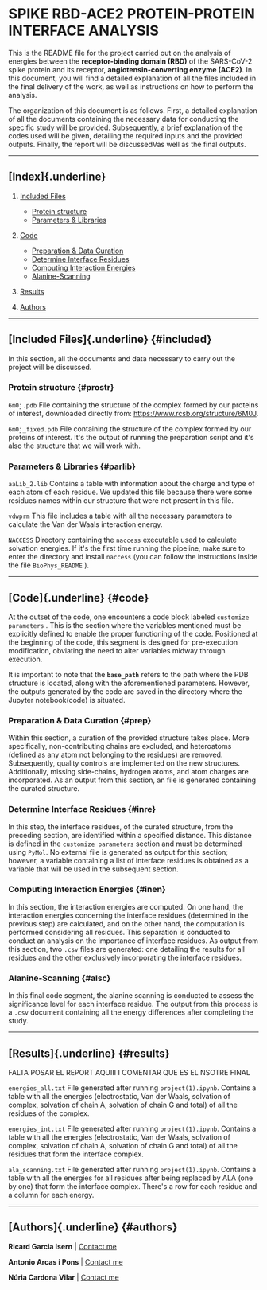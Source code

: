 
# **SPIKE RBD-ACE2 PROTEIN-PROTEIN INTERFACE ANALYSIS**

This is the README file for the project carried out on the analysis of
energies between the **receptor-binding domain (RBD)** of the SARS-CoV-2
spike protein and its receptor, **angiotensin-converting enzyme
(ACE2)**. In this document, you will find a detailed explanation of all
the files included in the final delivery of the work, as well as
instructions on how to perform the analysis.

The organization of this document is as follows. First, a detailed
explanation of all the documents containing the necessary data for
conducting the specific study will be provided. Subsequently, a brief
explanation of the codes used will be given, detailing the required
inputs and the provided outputs. Finally, the report will be
discussedVas well as the final outputs.

------------------------------------------------------------------------

## [Index]{.underline}

1.  [Included Files](#included)

    -   [Protein structure](#prostr)
    -   [Parameters & Libraries](#parlib)

2.  [Code](#codes)

    -   [Preparation & Data Curation](#prep)
    -   [Determine Interface Residues](#inre)
    -   [Computing Interaction Energies](#inen)
    -   [Alanine-Scanning](#alsc)

3.  [Results](#results)

4.  [Authors](#authors)

------------------------------------------------------------------------

## [Included Files]{.underline} {#included}

In this section, all the documents and data necessary to carry out the
project will be discussed.

### Protein structure {#prostr}

`6m0j.pdb` File containing the structure of the complex formed by our
proteins of interest, downloaded directly from:
<https://www.rcsb.org/structure/6M0J>.

`6m0j_fixed.pdb` File containing the structure of the complex formed by
our proteins of interest. It's the output of running the preparation
script and it's also the structure that we will work with.

### Parameters & Libraries {#parlib}

`aaLib_2.lib` Contains a table with information about the charge and
type of each atom of each residue. We updated this file because there
were some residues names within our structure that were not present in
this file.

`vdwprm` This file includes a table with all the necessary parameters to
calculate the Van der Waals interaction energy.

`NACCESS` Directory containing the `naccess` executable used to
calculate solvation energies. If it's the first time running the
pipeline, make sure to enter the directory and install `naccess` (you
can follow the instructions inside the file `BioPhys_README` ).

------------------------------------------------------------------------

## [Code]{.underline} {#code}

At the outset of the code, one encounters a code block labeled
`customize parameters` . This is the section where the variables
mentioned must be explicitly defined to enable the proper functioning of
the code. Positioned at the beginning of the code, this segment is
designed for pre-execution modification, obviating the need to alter
variables midway through execution.

It is important to note that the **`base_path`** refers to the path
where the PDB structure is located, along with the aforementioned
parameters. However, the outputs generated by the code are saved in the
directory where the Jupyter notebook(code) is situated.

### Preparation & Data Curation {#prep}

Within this section, a curation of the provided structure takes place.
More specifically, non-contributing chains are excluded, and heteroatoms
(defined as any atom not belonging to the residues) are removed.
Subsequently, quality controls are implemented on the new structures.
Additionally, missing side-chains, hydrogen atoms, and atom charges are
incorporated. As an output from this section, an file is generated
containing the curated structure.

### Determine Interface Residues {#inre}

In this step, the interface residues, of the curated structure, from the
preceding section, are identified within a specified distance. This
distance is defined in the `customize parameters` section and must be
determined using `PyMol`. No external file is generated as output for
this section; however, a variable containing a list of interface
residues is obtained as a variable that will be used in the subsequent
section.

### Computing Interaction Energies {#inen}

In this section, the interaction energies are computed. On one hand, the
interaction energies concerning the interface residues (determined in
the previous step) are calculated, and on the other hand, the
computation is performed considering all residues. This separation is
conducted to conduct an analysis on the importance of interface
residues. As output from this section, two `.csv` files are generated:
one detailing the results for all residues and the other exclusively
incorporating the interface residues.

### Alanine-Scanning {#alsc}

In this final code segment, the alanine scanning is conducted to assess
the significance level for each interface residue. The output from this
process is a `.csv` document containing all the energy differences after
completing the study.

------------------------------------------------------------------------

## [Results]{.underline} {#results}

FALTA POSAR EL REPORT AQUIII I COMENTAR QUE ES EL NSOTRE FINAL

`energies_all.txt` File generated after running `project(1).ipynb`.
Contains a table with all the energies (electrostatic, Van der Waals,
solvation of complex, solvation of chain A, solvation of chain G and
total) of all the residues of the complex.

`energies_int.txt` File generated after running `project(1).ipynb`.
Contains a table with all the energies (electrostatic, Van der Waals,
solvation of complex, solvation of chain A, solvation of chain G and
total) of all the residues that form the interface complex.

`ala_scanning.txt` File generated after running `project(1).ipynb`.
Contains a table with all the energies for all residues after being
replaced by ALA (one by one) that form the interface complex. There's a
row for each residue and a column for each energy.

------------------------------------------------------------------------

## [Authors]{.underline} {#authors}

**Ricard Garcia Isern** \| [Contact me](ricard.garcia@alum.esci.upf.edu)

**Antonio Arcas i Pons** \| [Contact
me](antonio.arcas@alum.esci.upf.edu)

**Núria Cardona Vilar** \| [Contact me](nuria.cardona@alum.esci.upf.edu)

